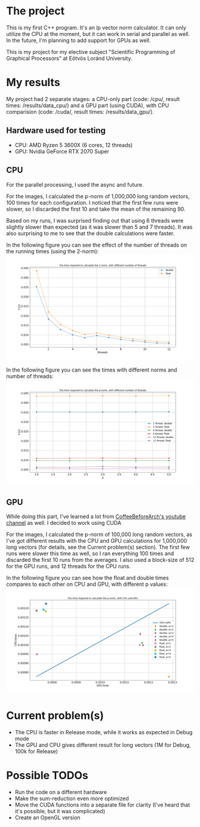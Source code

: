 # The project
This is my first C++ program. It's an lp vector norm calculator. It can only utilize the CPU at the moment, but it can work in serial and parallel as well. In the future, I'm planning to add support for GPUs as well.

This is my project for my elective subject "Scientific Programming of Graphical Processors" at Eötvös Loránd University.

# My results
My project had 2 separate stages: a CPU-only part (code: /cpu/, result times: /results/data_cpu/) and a GPU part (using CUDA), with CPU comparision (code: /cuda/, result times: /results/data_gpu/).

## Hardware used for testing
- CPU: AMD Ryzen 5 3600X (6 cores, 12 threads)
- GPU: Nvidia GeForce RTX 2070 Super

## CPU
For the parallel processing, I used the async and future.

For the images, I calculated the p-norm of 1,000,000 long random vectors, 100 times for each configuration. I noticed that the first few runs were slower, so I discarded the first 10 and take the mean of the remaining 90.

Based on my runs, I was surprised finding out that using 6 threads were slightly slower than expected (as it was slower than 5 and 7 threads). It was also surprising to me to see that the double calculations were faster.

In the following figure you can see the effect of the number of threads on the running times (using the 2-norm):
![thread_vs_t_cpu](/results/thread_vs_t_cpu.png)

In the following figure you can see the times with different norms and number of threads:
![thread_vs_t_cpu](/results/p_vs_t_cpu.png)

## GPU
While doing this part, I've learned a lot from [CoffeeBeforeArch's youtube channel](https://www.youtube.com/channel/UCsi5-meDM5Q5NE93n_Ya7GA) as well. I decided to work using CUDA 

For the images, I calculated the p-norm of 100,000 long random vectors, as I've got different results with the CPU and GPU calculations for 1,000,000 long vectors (for details, see the Current problem(s) section). The first few runs were slower this time as well, so I ran everything 100 times and discarded the first 10 runs from the averages. I also used a block-size of 512 for the GPU runs, and 12 threads for the CPU runs.

In the following figure you can see how the float and double times compares to each other on CPU and GPU, with different p values:
![cpu_vs_gpu](/results/cpu_vs_gpu.png)

# Current problem(s)
- The CPU is faster in Release mode, while it works as expected in Debug mode
- The GPU and CPU gives different result for long vectors (1M for Debug, 100k for Release)

# Possible TODOs
- Run the code on a different hardware
- Make the sum-reduction even more optimized
- Move the CUDA functions into a separate file for clarity (I've heard that it's possible, but it was complicated)
- Create an OpenGL version